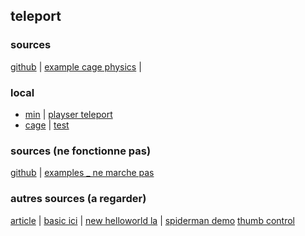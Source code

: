 ## teleport

### sources
[github](https://github.com/TakashiYoshinaga/Oculus-Quest-Interaction-Sample) |
[example cage physics](https://quest-demo.glitch.me/) |

### local
* [min](https://eminet666.github.io/eminet_VR/x_test/teleport/min.html) |
[playser teleport](https://eminet666.github.io/eminet_VR/x_test/teleport/player_teleport.html)
* [cage](https://eminet666.github.io/eminet_VR/x_test/teleport/cage.html) |
[test](https://eminet666.github.io/eminet_VR/x_test/teleport/temple_chinois.html) 

### sources (ne fonctionne pas) 
[github](https://github.com/fernandojsg/aframe-teleport-controls) |
[examples _ ne marche pas](https://fernandojsg.com/aframe-teleport-controls/)

### autres sources (a regarder)
[article](https://michael-mcanally.medium.com/basic-movement-and-teleportation-in-vr-with-a-frame-114a59767ffc) |
[basic ici](https://eminet666.github.io/eminet_VR/x_test/teleport/basic_mouvement.html) |
[new helloworld la](https://rocketvirtual.com/aframePACKAGE/AdvancedHelloWorld.html) |
[spiderman demo](https://spiderman.webvr.link/)
[thumb control](https://supermedium.com/superframe/components/thumb-controls/examples/basic/)